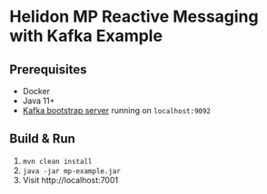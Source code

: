 # Helidon MP Reactive Messaging with Kafka Example

## Prerequisites
* Docker
* Java 11+ 
* [Kafka bootstrap server](../README.md) running on `localhost:9092`

## Build & Run
1. `mvn clean install`
2. `java -jar mp-example.jar`
3. Visit http://localhost:7001